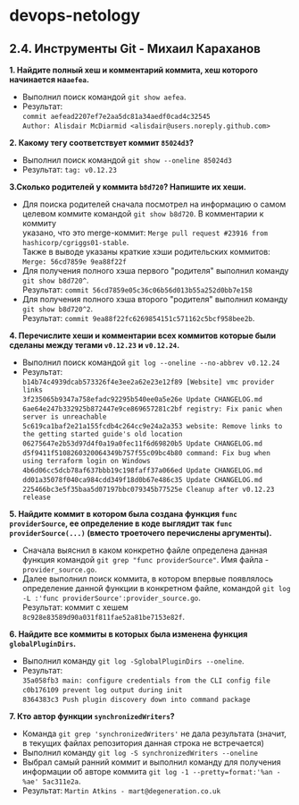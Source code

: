 # devops-netology

## 2.4. Инструменты Git - Михаил Караханов
**1. Найдите полный хеш и комментарий коммита, хеш которого начинается на`aefea`.**
- Выполнил поиск командой `git show aefea`.
- Результат: \
`commit aefead2207ef7e2aa5dc81a34aedf0cad4c32545` \
`Author: Alisdair McDiarmid <alisdair@users.noreply.github.com>`

**2. Какому тегу соответствует коммит `85024d3`?**
- Выполнил поиск командой `git show --oneline 85024d3`
- Результат: `tag: v0.12.23`

**3.Сколько родителей у коммита `b8d720`? Напишите их хеши.**
- Для поиска родителей сначала посмотрел на информацию о самом \
целевом коммите командой `git show b8d720`. В комментарии к коммиту \
указано, что это merge-коммит: `Merge pull request #23916 from hashicorp/cgriggs01-stable`. \
Также в выводе указаны краткие хэши родительских коммитов: `Merge: 56cd7859e 9ea88f22f`
- Для получения полного хэша первого "родителя" выполнил команду `git show b8d720^`. \
Результат: `commit 56cd7859e05c36c06b56d013b55a252d0bb7e158`
- Для получения полного хэша второго "родителя" выполнил команду `git show b8d720^2`. \
Результат: `commit 9ea88f22fc6269854151c571162c5bcf958bee2b`.

**4. Перечислите хеши и комментарии всех коммитов которые были сделаны между тегами `v0.12.23` и `v0.12.24`.**
- Выполнил поиск командой `git log --oneline --no-abbrev v0.12.24`
- Результат: \
`b14b74c4939dcab573326f4e3ee2a62e23e12f89 [Website] vmc provider links` \
`3f235065b9347a758efadc92295b540ee0a5e26e Update CHANGELOG.md` \
`6ae64e247b332925b872447e9ce869657281c2bf registry: Fix panic when server is unreachable` \
`5c619ca1baf2e21a155fcdb4c264cc9e24a2a353 website: Remove links to the getting started guide's old location` \
`06275647e2b53d97d4f0a19a0fec11f6d69820b5 Update CHANGELOG.md` \
`d5f9411f5108260320064349b757f55c09bc4b80 command: Fix bug when using terraform login on Windows` \
`4b6d06cc5dcb78af637bbb19c198faff37a066ed Update CHANGELOG.md` \
`dd01a35078f040ca984cdd349f18d0b67e486c35 Update CHANGELOG.md` \
`225466bc3e5f35baa5d07197bbc079345b77525e Cleanup after v0.12.23 release`

**5. Найдите коммит в котором была создана функция `func providerSource`, ее определение в коде выглядит так `func providerSource(...)` (вместо троеточего перечислены аргументы).**
- Сначала выяснил в каком конкретно файле определена данная функция командой `git grep "func providerSource"`. Имя файла - `provider_source.go`.
- Далее выполнил поиск коммита, в котором впервые появлялось определение данной функции в конкретном файле, командой `git log -L :'func providerSource':provider_source.go`. \
Результат: коммит с хешем `8c928e83589d90a031f811fae52a81be7153e82f`.

**6. Найдите все коммиты в которых была изменена функция `globalPluginDirs`.**
- Выполнил команду `git log -SglobalPluginDirs --oneline`.
- Результат: \
`35a058fb3 main: configure credentials from the CLI config file` \
`c0b176109 prevent log output during init` \
`8364383c3 Push plugin discovery down into command package`

**7. Кто автор функции `synchronizedWriters`?**
- Команда `git grep 'synchronizedWriters'` не дала результата (значит, в текущих файлах репозитория данная строка не встречается)
- Выполнил команду `git log -S synchronizedWriters --oneline`
- Выбрал самый ранний коммит и выполнил команду для получения информации об авторе коммита `git log -1 --pretty=format:'%an - %ae' 5ac311e2a`.
- Результат: `Martin Atkins - mart@degeneration.co.uk`